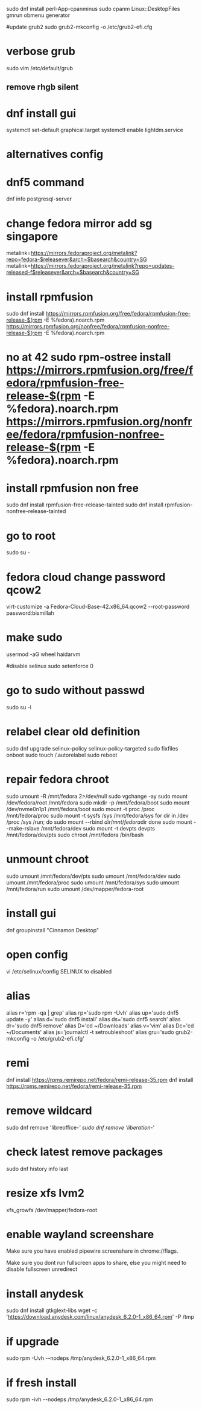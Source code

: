 sudo dnf install perl-App-cpanminus
sudo cpanm Linux::DesktopFiles
gmrun
obmenu generator

#update grub2
sudo grub2-mkconfig -o /etc/grub2-efi.cfg

# verbose grub
sudo vim /etc/default/grub 
## remove rhgb silent

# dnf install gui
systemctl set-default graphical.target
systemctl enable lightdm.service
 
# alternatives config 

# dnf5 command
dnf info postgresql-server



# change fedora mirror add sg singapore
metalink=https://mirrors.fedoraproject.org/metalink?repo=fedora-$releasever&arch=$basearch&country=SG
metalink=https://mirrors.fedoraproject.org/metalink?repo=updates-released-f$releasever&arch=$basearch&country=SG

# install rpmfusion
sudo dnf install https://mirrors.rpmfusion.org/free/fedora/rpmfusion-free-release-$(rpm -E %fedora).noarch.rpm https://mirrors.rpmfusion.org/nonfree/fedora/rpmfusion-nonfree-release-$(rpm -E %fedora).noarch.rpm
# no at 42 sudo rpm-ostree install https://mirrors.rpmfusion.org/free/fedora/rpmfusion-free-release-$(rpm -E %fedora).noarch.rpm https://mirrors.rpmfusion.org/nonfree/fedora/rpmfusion-nonfree-release-$(rpm -E %fedora).noarch.rpm

# install rpmfusion non free
sudo dnf install rpmfusion-free-release-tainted
sudo dnf install rpmfusion-nonfree-release-tainted

# go to root
sudo su -

# fedora cloud change password qcow2
virt-customize -a Fedora-Cloud-Base-42.x86_64.qcow2 --root-password password:bismillah

# make sudo
usermod -aG wheel haidarvm

#disable selinux
sudo setenforce 0

# go to sudo without passwd
sudo su -i

# relabel clear old definition
sudo dnf upgrade selinux-policy selinux-policy-targeted
sudo fixfiles onboot
sudo touch /.autorelabel
sudo reboot


# repair fedora chroot
sudo umount -R /mnt/fedora 2>/dev/null
sudo vgchange -ay
sudo mount /dev/fedora/root /mnt/fedora
sudo mkdir -p /mnt/fedora/boot
sudo mount /dev/nvme0n1p1 /mnt/fedora/boot
sudo mount -t proc /proc /mnt/fedora/proc
sudo mount -t sysfs /sys /mnt/fedora/sys
for dir in /dev /proc /sys /run; do
  sudo mount --rbind $dir /mnt/fedora$dir
done
sudo mount --make-rslave /mnt/fedora/dev
sudo mount -t devpts devpts /mnt/fedora/dev/pts
sudo chroot /mnt/fedora /bin/bash

# unmount chroot
sudo umount /mnt/fedora/dev/pts
sudo umount /mnt/fedora/dev
sudo umount /mnt/fedora/proc
sudo umount /mnt/fedora/sys
sudo umount /mnt/fedora/run
 sudo umount /dev/mapper/fedora-root 


# install gui
dnf groupinstall "Cinnamon Desktop"

# open config
vi /etc/selinux/config
SELINUX to disabled

# alias
alias r='rpm -qa | grep'
alias rp='sudo rpm -Uvh'
alias up='sudo dnf5 update -y'
alias d='sudo dnf5 install'
alias ds='sudo dnf5 search'
alias dr='sudo dnf5 remove'
alias D='cd ~/Downloads'
alias v='vim'
alias Dc='cd ~/Documents'
alias js='journalctl -t setroubleshoot'
alias gru='sudo grub2-mkconfig -o /etc/grub2-efi.cfg'

# remi
dnf install https://rpms.remirepo.net/fedora/remi-release-35.rpm
dnf install https://rpms.remirepo.net/fedora/remi-release-35.rpm

# remove wildcard
sudo dnf remove 'libreoffice-*'
sudo dnf remove 'liberation-*'

# check latest remove packages
sudo dnf history info last

# resize xfs lvm2
xfs_growfs /dev/mapper/fedora-root

# enable wayland screenshare
Make sure you have enabled pipewire screenshare in chrome://flags.

Make sure you dont run fullscreen apps to share, else you might need to disable fullscreen unredirect

# install anydesk
sudo dnf install gtkglext-libs
wget -c 'https://download.anydesk.com/linux/anydesk_6.2.0-1_x86_64.rpm' -P /tmp
# if upgrade
sudo rpm -Uvh --nodeps /tmp/anydesk_6.2.0-1_x86_64.rpm
# if fresh install
sudo rpm -ivh --nodeps /tmp/anydesk_6.2.0-1_x86_64.rpm

